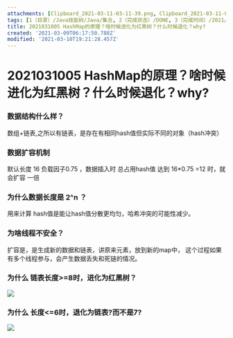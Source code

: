 ```yaml
---
attachments: [Clipboard_2021-03-11-03-11-39.png, Clipboard_2021-03-11-03-13-11.png]
tags: [1（目录）/Java技能树/Java/集合, 2（完成状态）/DONE, 3（完成时间）/2021/03/10, 哈希冲突, 红黑树, 进化红黑树, 链表, 链地址, 数据结构, 数组, 退化链表, 线程安全, HashMap]
title: 2021031005 HashMap的原理？啥时候进化为红黑树？什么时候退化？why?
created: '2021-03-09T06:17:50.788Z'
modified: '2021-03-10T19:21:28.457Z'
---
```


# 2021031005 HashMap的原理？啥时候进化为红黑树？什么时候退化？why?

### 数据结构什么样？
 数组+链表,之所以有链表，是存在有相同hash值但实际不同的对象（hash冲突）
### 数据扩容机制
 默认长度 16 负载因子0.75 ，数据插入时 总占用hash值 达到 16*0.75 =12 时，就会扩容 一倍
### 为什么数据长度是 2^n ？
用来计算 hash值是能让hash值分散更均匀，哈希冲突的可能性减少。
### 为啥线程不安全？
 扩容是，是生成新的数据和链表，讲原来元素，放到新的map中， 这个过程如果有多个线程参与，会产生数据丢失和死链的情况。
### 为什么 链表长度>=8时，进化为红黑树？
![](@attachment/Clipboard_2021-03-11-03-11-39.png)
### 为什么 长度<=6时，退化为链表?而不是7?
![](@attachment/Clipboard_2021-03-11-03-13-11.png)
